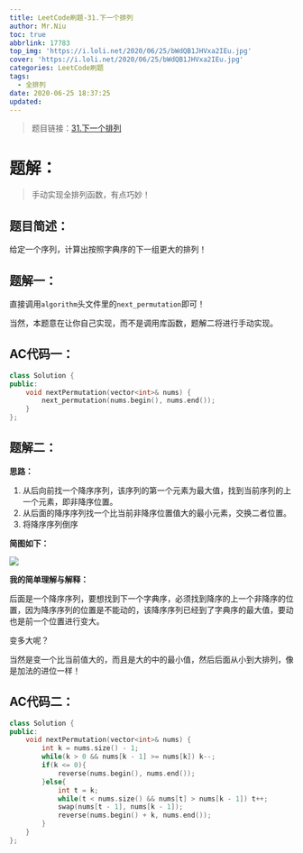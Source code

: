 ```yaml
---
title: LeetCode刷题-31.下一个排列
author: Mr.Niu
toc: true
abbrlink: 17783
top_img: 'https://i.loli.net/2020/06/25/bWdQB1JHVxa2IEu.jpg'
cover: 'https://i.loli.net/2020/06/25/bWdQB1JHVxa2IEu.jpg'
categories: LeetCode刷题
tags:
  - 全排列
date: 2020-06-25 18:37:25
updated:
---
```




















> 题目链接：[31.下一个排列](https://leetcode-cn.com/problems/next-permutation/)



# 题解：



> 手动实现全排列函数，有点巧妙！



## 题目简述：

给定一个序列，计算出按照字典序的下一组更大的排列！

## 题解一：

直接调用`algorithm`头文件里的`next_permutation`即可！

当然，本题意在让你自己实现，而不是调用库函数，题解二将进行手动实现。

## AC代码一：



```c++
class Solution {
public:
    void nextPermutation(vector<int>& nums) {
        next_permutation(nums.begin(), nums.end());
    }
};
```





## 题解二：

**思路：**

1. 从后向前找一个降序序列，该序列的第一个元素为最大值，找到当前序列的上一个元素，即非降序位置。
2. 从后面的降序序列找一个比当前非降序位置值大的最小元素，交换二者位置。
3. 将降序序列倒序



**简图如下：**

![](https://cdn.jsdelivr.net/gh/niuxvdong/pic@latest/2020/06/25/fddbd1eb2ccc78a725021b54d36a8a4b.png)



**我的简单理解与解释：**

后面是一个降序序列，要想找到下一个字典序，必须找到降序的上一个非降序的位置，因为降序序列的位置是不能动的，该降序序列已经到了字典序的最大值，要动也是前一个位置进行变大。

变多大呢？

当然是变一个比当前值大的，而且是大的中的最小值，然后后面从小到大排列，像是加法的进位一样！





## AC代码二：





```c++
class Solution {
public:
    void nextPermutation(vector<int>& nums) {
        int k = nums.size() - 1;
        while(k > 0 && nums[k - 1] >= nums[k]) k--;
        if(k <= 0){
            reverse(nums.begin(), nums.end());
        }else{
            int t = k;
            while(t < nums.size() && nums[t] > nums[k - 1]) t++;
            swap(nums[t - 1], nums[k - 1]);
            reverse(nums.begin() + k, nums.end());
        }
    }
};
```



